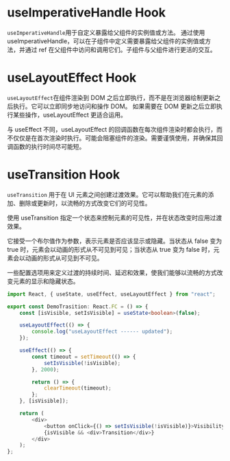 # useImperativeHandle Hook

`useImperativeHandle`用于自定义暴露给父组件的实例值或方法。
通过使用 useImperativeHandle，可以在子组件中定义需要暴露给父组件的实例值或方法，并通过 ref 在父组件中访问和调用它们。子组件与父组件进行更活的交互。

# useLayoutEffect Hook

`useLayoutEffect`在组件渲染到 DOM 之后立即执行，而不是在浏览器绘制更新之后执行。它可以立即同步地访问和操作 DOM。
如果需要在 DOM 更新之后立即执行某些操作，useLayoutEffect 更适合运用。

与 useEffect 不同，useLayoutEffect 的回调函数在每次组件渲染时都会执行，而不仅仅是在首次渲染时执行。可能会阻塞组件的渲染。需要谨慎使用，并确保其回调函数的执行时间尽可能短。

# useTransition Hook

`useTransition` 用于在 UI 元素之间创建过渡效果。它可以帮助我们在元素的添加、删除或更新时，以流畅的方式改变它们的可见性。

使用 useTransition 指定一个状态来控制元素的可见性，并在状态改变时应用过渡效果。

它接受一个布尔值作为参数，表示元素是否应该显示或隐藏。当状态从 false 变为 true 时，元素会以动画的形式从不可见到可见；当状态从 true 变为 false 时，元素会以动画的形式从可见到不可见。

一些配置选项用来定义过渡的持续时间、延迟和效果，使我们能够以流畅的方式改变元素的显示和隐藏状态。

```typescript
import React, { useState, useEffect, useLayoutEffect } from "react";

export const DemoTrasition: React.FC = () => {
    const [isVisible, setIsVisible] = useState<boolean>(false);

    useLayoutEffect(() => {
        console.log("useLayoutEffect ------ updated");
    });

    useEffect(() => {
        const timeout = setTimeout(() => {
            setIsVisible(!isVisible);
        }, 2000);

        return () => {
            clearTimeout(timeout);
        };
    }, [isVisible]);

    return (
        <div>
            <button onClick={() => setIsVisible(!isVisible)}>Visibility</button>
            {isVisible && <div>Transition</div>}
        </div>
    );
};
```
